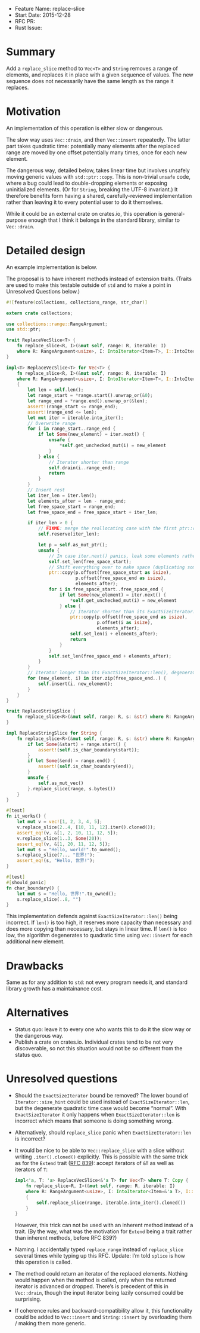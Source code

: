 - Feature Name: replace-slice
- Start Date: 2015-12-28
- RFC PR:
- Rust Issue:

# Summary
[summary]: #summary

Add a `replace_slice` method to `Vec<T>` and `String` removes a range of elements,
and replaces it in place with a given sequence of values.
The new sequence does not necessarily have the same length as the range it replaces.

# Motivation
[motivation]: #motivation

An implementation of this operation is either slow or dangerous.

The slow way uses `Vec::drain`, and then `Vec::insert` repeatedly.
The latter part takes quadratic time:
potentially many elements after the replaced range are moved by one offset
potentially many times, once for each new element.

The dangerous way, detailed below, takes linear time
but involves unsafely moving generic values with `std::ptr::copy`.
This is non-trivial `unsafe` code, where a bug could lead to double-dropping elements
or exposing uninitialized elements.
(Or for `String`, breaking the UTF-8 invariant.)
It therefore benefits form having a shared, carefully-reviewed implementation
rather than leaving it to every potential user to do it themselves.

While it could be an external crate on crates.io,
this operation is general-purpose enough that I think it belongs in the standard library,
similar to `Vec::drain`.

# Detailed design
[design]: #detailed-design

An example implementation is below.

The proposal is to have inherent methods instead of extension traits.
(Traits are used to make this testable outside of `std`
and to make a point in Unresolved Questions below.)

```rust
#![feature(collections, collections_range, str_char)]

extern crate collections;

use collections::range::RangeArgument;
use std::ptr;

trait ReplaceVecSlice<T> {
    fn replace_slice<R, I>(&mut self, range: R, iterable: I)
    where R: RangeArgument<usize>, I: IntoIterator<Item=T>, I::IntoIter: ExactSizeIterator;
}

impl<T> ReplaceVecSlice<T> for Vec<T> {
    fn replace_slice<R, I>(&mut self, range: R, iterable: I)
    where R: RangeArgument<usize>, I: IntoIterator<Item=T>, I::IntoIter: ExactSizeIterator
    {
        let len = self.len();
        let range_start = *range.start().unwrap_or(&0);
        let range_end = *range.end().unwrap_or(&len);
        assert!(range_start <= range_end);
        assert!(range_end <= len);
        let mut iter = iterable.into_iter();
        // Overwrite range
        for i in range_start..range_end {
            if let Some(new_element) = iter.next() {
                unsafe {
                    *self.get_unchecked_mut(i) = new_element
                }
            } else {
                // Iterator shorter than range
                self.drain(i..range_end);
                return
            }
        }
        // Insert rest
        let iter_len = iter.len();
        let elements_after = len - range_end;
        let free_space_start = range_end;
        let free_space_end = free_space_start + iter_len;

        if iter_len > 0 {
            // FIXME: merge the reallocating case with the first ptr::copy below?
            self.reserve(iter_len);

            let p = self.as_mut_ptr();
            unsafe {
                // In case iter.next() panics, leak some elements rather than risk double-freeing them.
                self.set_len(free_space_start);
                // Shift everything over to make space (duplicating some elements).
                ptr::copy(p.offset(free_space_start as isize),
                          p.offset(free_space_end as isize),
                          elements_after);
                for i in free_space_start..free_space_end {
                    if let Some(new_element) = iter.next() {
                        *self.get_unchecked_mut(i) = new_element
                    } else {
                        // Iterator shorter than its ExactSizeIterator::len()
                        ptr::copy(p.offset(free_space_end as isize),
                                  p.offset(i as isize),
                                  elements_after);
                        self.set_len(i + elements_after);
                        return
                    }
                }
                self.set_len(free_space_end + elements_after);
            }
        }
        // Iterator longer than its ExactSizeIterator::len(), degenerate to quadratic time
        for (new_element, i) in iter.zip(free_space_end..) {
            self.insert(i, new_element);
        }
    }
}

trait ReplaceStringSlice {
    fn replace_slice<R>(&mut self, range: R, s: &str) where R: RangeArgument<usize>;
}

impl ReplaceStringSlice for String {
    fn replace_slice<R>(&mut self, range: R, s: &str) where R: RangeArgument<usize> {
        if let Some(&start) = range.start() {
            assert!(self.is_char_boundary(start));
        }
        if let Some(&end) = range.end() {
            assert!(self.is_char_boundary(end));
        }
        unsafe {
            self.as_mut_vec()
        }.replace_slice(range, s.bytes())
    }
}

#[test]
fn it_works() {
    let mut v = vec![1, 2, 3, 4, 5];
    v.replace_slice(2..4, [10, 11, 12].iter().cloned());
    assert_eq!(v, &[1, 2, 10, 11, 12, 5]);
    v.replace_slice(1..3, Some(20));
    assert_eq!(v, &[1, 20, 11, 12, 5]);
    let mut s = "Hello, world!".to_owned();
    s.replace_slice(7.., "世界!");
    assert_eq!(s, "Hello, 世界!");
}

#[test]
#[should_panic]
fn char_boundary() {
    let mut s = "Hello, 世界!".to_owned();
    s.replace_slice(..8, "")
}
```

This implementation defends against `ExactSizeIterator::len()` being incorrect.
If `len()` is too high, it reserves more capacity than necessary
and does more copying than necessary,
but stays in linear time.
If `len()` is too low, the algorithm degenerates to quadratic time
using `Vec::insert` for each additional new element.

# Drawbacks
[drawbacks]: #drawbacks

Same as for any addition to `std`:
not every program needs it, and standard library growth has a maintainance cost.

# Alternatives
[alternatives]: #alternatives

* Status quo: leave it to every one who wants this to do it the slow way or the dangerous way.
* Publish a crate on crates.io.
  Individual crates tend to be not very discoverable,
  so not this situation would not be so different from the status quo.

# Unresolved questions
[unresolved]: #unresolved-questions

* Should the `ExactSizeIterator` bound be removed?
  The lower bound of `Iterator::size_hint` could be used instead of `ExactSizeIterator::len`,
  but the degenerate quadratic time case would become “normal”.
  With `ExactSizeIterator` it only happens when `ExactSizeIterator::len` is incorrect
  which means that someone is doing something wrong.

* Alternatively, should `replace_slice` panic when `ExactSizeIterator::len` is incorrect?

* It would be nice to be able to `Vec::replace_slice` with a slice
  without writing `.iter().cloned()` explicitly.
  This is possible with the same trick as for the `Extend` trait
  ([RFC 839](https://github.com/rust-lang/rfcs/blob/master/text/0839-embrace-extend-extinguish.md)):
  accept iterators of `&T` as well as iterators of `T`:

  ```rust
  impl<'a, T: 'a> ReplaceVecSlice<&'a T> for Vec<T> where T: Copy {
      fn replace_slice<R, I>(&mut self, range: R, iterable: I)
      where R: RangeArgument<usize>, I: IntoIterator<Item=&'a T>, I::IntoIter: ExactSizeIterator
      {
          self.replace_slice(range, iterable.into_iter().cloned())
      }
  }
  ```

  However, this trick can not be used with an inherent method instead of a trait.
  (By the way, what was the motivation for `Extend` being a trait rather than inherent methods,
  before RFC 839?)

* Naming.
  I accidentally typed `replace_range` instead of `replace_slice` several times
  while typing up this RFC.
  Update: I’m told `splice` is how this operation is called.

* The method could return an iterator of the replaced elements.
  Nothing would happen when the method is called,
  only when the returned iterator is advanced or dropped.
  There’s is precedent of this in `Vec::drain`,
  though the input iterator being lazily consumed could be surprising.

* If coherence rules and backward-compatibility allow it,
  this functionality could be added to `Vec::insert` and `String::insert`
  by overloading them / making them more generic.
